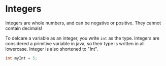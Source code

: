 # Integers

Integers are whole numbers, and can be negative or positive. They cannot contain decimals!

To delcare a variable as an integer, you write `int` as the type. Integers are considered a primitive variable in java, so their type is written in all lowercase. Integer is also shortened to "Int".

```java
int myInt = 5;
```
